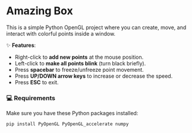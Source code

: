 # Amazing Box

This is a simple Python OpenGL project where you can create, move, and interact with colorful points inside a window.

✨ **Features**:
- Right-click to **add new points** at the mouse position.
- Left-click to **make all points blink** (turn black briefly).
- Press **spacebar** to freeze/unfreeze point movement.
- Press **UP/DOWN arrow keys** to increase or decrease the speed.
- Press **ESC** to exit.

### 💻 Requirements

Make sure you have these Python packages installed:

```bash
pip install PyOpenGL PyOpenGL_accelerate numpy

